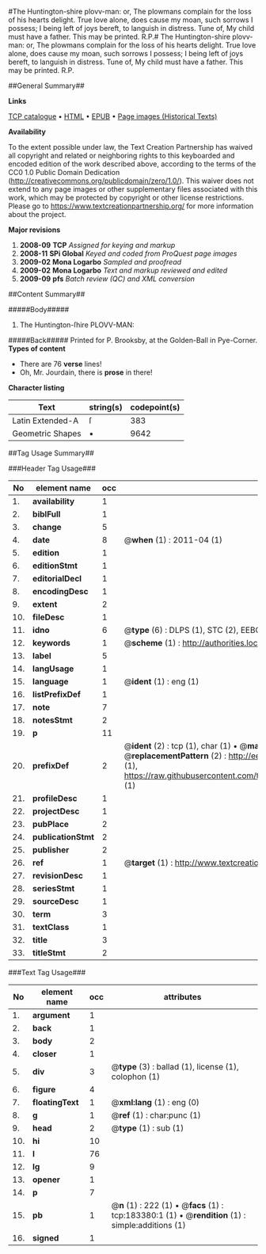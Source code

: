 #The Huntington-shire plovv-man: or, The plowmans complain for the loss of his hearts delight. True love alone, does cause my moan, such sorrows I possess; I being left of joys bereft, to languish in distress. Tune of, My child must have a father. This may be printed. R.P.#
The Huntington-shire plovv-man: or, The plowmans complain for the loss of his hearts delight. True love alone, does cause my moan, such sorrows I possess; I being left of joys bereft, to languish in distress. Tune of, My child must have a father. This may be printed. R.P.

##General Summary##

**Links**

[TCP catalogue](http://www.ota.ox.ac.uk/tcp/)  • 
[HTML](http://tei.it.ox.ac.uk/tcp/Texts-HTML/free/B03/B03728.html)  • 
[EPUB](http://tei.it.ox.ac.uk/tcp/Texts-EPUB/free/B03/B03728.epub) • 
[Page images (Historical Texts)](https://historicaltexts.jisc.ac.uk/eebo-99887721e)

**Availability**

To the extent possible under law, the Text Creation Partnership has waived all copyright and related or neighboring rights to this keyboarded and encoded edition of the work described above, according to the terms of the CC0 1.0 Public Domain Dedication (http://creativecommons.org/publicdomain/zero/1.0/). This waiver does not extend to any page images or other supplementary files associated with this work, which may be protected by copyright or other license restrictions. Please go to https://www.textcreationpartnership.org/ for more information about the project.

**Major revisions**

1. __2008-09__ __TCP__ *Assigned for keying and markup*
1. __2008-11__ __SPi Global__ *Keyed and coded from ProQuest page images*
1. __2009-02__ __Mona Logarbo__ *Sampled and proofread*
1. __2009-02__ __Mona Logarbo__ *Text and markup reviewed and edited*
1. __2009-09__ __pfs__ *Batch review (QC) and XML conversion*

##Content Summary##

#####Body#####

1. The Huntington-ſhire PLOVV-MAN:

#####Back#####
Printed for P. Brooksby, at the Golden-Ball in Pye-Corner.
**Types of content**

  * There are 76 **verse** lines!
  * Oh, Mr. Jourdain, there is **prose** in there!

**Character listing**


|Text|string(s)|codepoint(s)|
|---|---|---|
|Latin Extended-A|ſ|383|
|Geometric Shapes|▪|9642|

##Tag Usage Summary##

###Header Tag Usage###

|No|element name|occ|attributes|
|---|---|---|---|
|1.|__availability__|1||
|2.|__biblFull__|1||
|3.|__change__|5||
|4.|__date__|8| @__when__ (1) : 2011-04 (1)|
|5.|__edition__|1||
|6.|__editionStmt__|1||
|7.|__editorialDecl__|1||
|8.|__encodingDesc__|1||
|9.|__extent__|2||
|10.|__fileDesc__|1||
|11.|__idno__|6| @__type__ (6) : DLPS (1), STC (2), EEBO-CITATION (1), PROQUEST (1), VID (1)|
|12.|__keywords__|1| @__scheme__ (1) : http://authorities.loc.gov/ (1)|
|13.|__label__|5||
|14.|__langUsage__|1||
|15.|__language__|1| @__ident__ (1) : eng (1)|
|16.|__listPrefixDef__|1||
|17.|__note__|7||
|18.|__notesStmt__|2||
|19.|__p__|11||
|20.|__prefixDef__|2| @__ident__ (2) : tcp (1), char (1)  •  @__matchPattern__ (2) : ([0-9\-]+):([0-9IVX]+) (1), (.+) (1)  •  @__replacementPattern__ (2) : http://eebo.chadwyck.com/downloadtiff?vid=$1&page=$2 (1), https://raw.githubusercontent.com/textcreationpartnership/Texts/master/tcpchars.xml#$1 (1)|
|21.|__profileDesc__|1||
|22.|__projectDesc__|1||
|23.|__pubPlace__|2||
|24.|__publicationStmt__|2||
|25.|__publisher__|2||
|26.|__ref__|1| @__target__ (1) : http://www.textcreationpartnership.org/docs/. (1)|
|27.|__revisionDesc__|1||
|28.|__seriesStmt__|1||
|29.|__sourceDesc__|1||
|30.|__term__|3||
|31.|__textClass__|1||
|32.|__title__|3||
|33.|__titleStmt__|2||


###Text Tag Usage###

|No|element name|occ|attributes|
|---|---|---|---|
|1.|__argument__|1||
|2.|__back__|1||
|3.|__body__|2||
|4.|__closer__|1||
|5.|__div__|3| @__type__ (3) : ballad (1), license (1), colophon (1)|
|6.|__figure__|4||
|7.|__floatingText__|1| @__xml:lang__ (1) : eng (0)|
|8.|__g__|1| @__ref__ (1) : char:punc (1)|
|9.|__head__|2| @__type__ (1) : sub (1)|
|10.|__hi__|10||
|11.|__l__|76||
|12.|__lg__|9||
|13.|__opener__|1||
|14.|__p__|7||
|15.|__pb__|1| @__n__ (1) : 222 (1)  •  @__facs__ (1) : tcp:183380:1 (1)  •  @__rendition__ (1) : simple:additions (1)|
|16.|__signed__|1||
